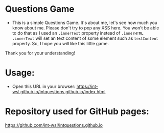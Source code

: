 # Questions Game
- This is a simple Questions Game. It's about me, let's see how much you know about me. Please don't try to pop any XSS here. You won't be able to do that as I used an `.innerText` property instead of `.innerHTML` `.innerText` will set an text content of some element such as `textContent` property. So, I hope you will like this little game. 

Thank you for your understanding!

# Usage:

- Open this URL in your browser: https://int-wsl.github.io/intquestions.github.io/index.html

# Repository used for GitHub pages:

https://github.com/int-wsl/intquestions.github.io
